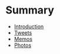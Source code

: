 # Summary

* [Introduction](README.md)
* [Tweets](tweets.md)
* [Memos](memos.md)
* [Photos](photos.md)

